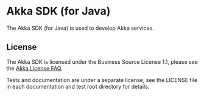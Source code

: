 # Akka SDK (for Java)

The Akka SDK (for Java) is used to develop Akka services.

License
-------
The Akka SDK is licensed under the Business Source License 1.1, please see the [Akka License FAQ](https://www.lightbend.com/akka/license-faq).

Tests and documentation are under a separate license, see the LICENSE file in each documentation and test root directory for details.
